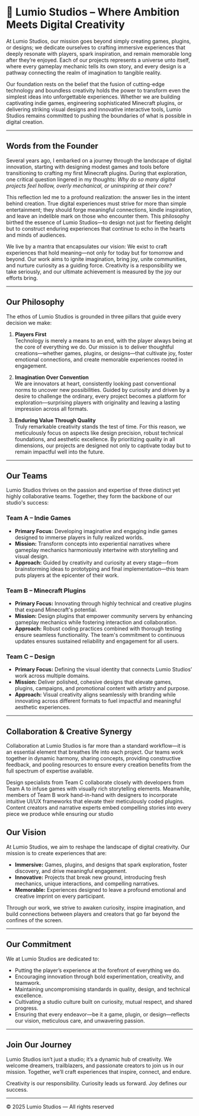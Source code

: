 # 🌙 Lumio Studios – Where Ambition Meets Digital Creativity

At Lumio Studios, our mission goes beyond simply creating games, plugins, or designs; we dedicate ourselves to crafting immersive experiences that deeply resonate with players, spark inspiration, and remain memorable long after they’re enjoyed. Each of our projects represents a universe unto itself, where every gameplay mechanic tells its own story, and every design is a pathway connecting the realm of imagination to tangible reality.

Our foundation rests on the belief that the fusion of cutting-edge technology and boundless creativity holds the power to transform even the simplest ideas into unforgettable experiences. Whether we are building captivating indie games, engineering sophisticated Minecraft plugins, or delivering striking visual designs and innovative interactive tools, Lumio Studios remains committed to pushing the boundaries of what is possible in digital creation.

---

## Words from the Founder

Several years ago, I embarked on a journey through the landscape of digital innovation, starting with designing modest games and tools before transitioning to crafting my first Minecraft plugins. During that exploration, one critical question lingered in my thoughts: *Why do so many digital projects feel hollow, overly mechanical, or uninspiring at their core?*

This reflection led me to a profound realization: the answer lies in the intent behind creation. True digital experiences must strive for more than simple entertainment; they should forge meaningful connections, kindle inspiration, and leave an indelible mark on those who encounter them. This philosophy birthed the essence of Lumio Studios—to design not just for fleeting delight but to construct enduring experiences that continue to echo in the hearts and minds of audiences.

We live by a mantra that encapsulates our vision: We exist to craft experiences that hold meaning—not only for today but for tomorrow and beyond. Our work aims to ignite imagination, bring joy, unite communities, and nurture curiosity as a guiding force. Creativity is a responsibility we take seriously, and our ultimate achievement is measured by the joy our efforts bring.

---

## Our Philosophy

The ethos of Lumio Studios is grounded in three pillars that guide every decision we make:

1. **Players First**  
   Technology is merely a means to an end, with the player always being at the core of everything we do. Our mission is to deliver thoughtful creations—whether games, plugins, or designs—that cultivate joy, foster emotional connections, and create memorable experiences rooted in engagement.

2. **Imagination Over Convention**  
   We are innovators at heart, consistently looking past conventional norms to uncover new possibilities. Guided by curiosity and driven by a desire to challenge the ordinary, every project becomes a platform for exploration—surprising players with originality and leaving a lasting impression across all formats.

3. **Enduring Value Through Quality**  
   Truly remarkable creativity stands the test of time. For this reason, we meticulously focus on aspects like design precision, robust technical foundations, and aesthetic excellence. By prioritizing quality in all dimensions, our projects are designed not only to captivate today but to remain impactful well into the future.

---

## Our Teams

Lumio Studios thrives on the passion and expertise of three distinct yet highly collaborative teams. Together, they form the backbone of our studio's success:

### **Team A – Indie Games**
- **Primary Focus:** Developing imaginative and engaging indie games designed to immerse players in fully realized worlds.  
- **Mission:** Transform concepts into experiential narratives where gameplay mechanics harmoniously intertwine with storytelling and visual design.  
- **Approach:** Guided by creativity and curiosity at every stage—from brainstorming ideas to prototyping and final implementation—this team puts players at the epicenter of their work.

### **Team B – Minecraft Plugins**
- **Primary Focus:** Innovating through highly technical and creative plugins that expand Minecraft's potential.  
- **Mission:** Design plugins that empower community servers by enhancing gameplay mechanics while fostering interaction and collaboration.  
- **Approach:** Robust coding practices combined with thorough testing ensure seamless functionality. The team's commitment to continuous updates ensures sustained reliability and engagement for all users.

### **Team C – Design**
- **Primary Focus:** Defining the visual identity that connects Lumio Studios’ work across multiple domains.  
- **Mission:** Deliver polished, cohesive designs that elevate games, plugins, campaigns, and promotional content with artistry and purpose.  
- **Approach:** Visual creativity aligns seamlessly with branding while innovating across different formats to fuel impactful and meaningful aesthetic experiences.

---

## Collaboration & Creative Synergy

Collaboration at Lumio Studios is far more than a standard workflow—it is an essential element that breathes life into each project. Our teams work together in dynamic harmony, sharing concepts, providing constructive feedback, and pooling resources to ensure every creation benefits from the full spectrum of expertise available.

Design specialists from Team C collaborate closely with developers from Team A to infuse games with visually rich storytelling elements. Meanwhile, members of Team B work hand-in-hand with designers to incorporate intuitive UI/UX frameworks that elevate their meticulously coded plugins. Content creators and narrative experts embed compelling stories into every piece we produce while ensuring our studio

## Our Vision

At Lumio Studios, we aim to reshape the landscape of digital creativity. Our mission is to create experiences that are:

- **Immersive:** Games, plugins, and designs that spark exploration, foster discovery, and drive meaningful engagement.  
- **Innovative:** Projects that break new ground, introducing fresh mechanics, unique interactions, and compelling narratives.  
- **Memorable:** Experiences designed to leave a profound emotional and creative imprint on every participant.  

Through our work, we strive to awaken curiosity, inspire imagination, and build connections between players and creators that go far beyond the confines of the screen.

---

## Our Commitment

We at Lumio Studios are dedicated to:

- Putting the player’s experience at the forefront of everything we do.  
- Encouraging innovation through bold experimentation, creativity, and teamwork.  
- Maintaining uncompromising standards in quality, design, and technical excellence.  
- Cultivating a studio culture built on curiosity, mutual respect, and shared progress.  
- Ensuring that every endeavor—be it a game, plugin, or design—reflects our vision, meticulous care, and unwavering passion.

---

## Join Our Journey

Lumio Studios isn’t just a studio; it’s a dynamic hub of creativity. We welcome dreamers, trailblazers, and passionate creators to join us in our mission. Together, we’ll craft experiences that inspire, connect, and endure.

Creativity is our responsibility. Curiosity leads us forward. Joy defines our success.

---

© 2025 Lumio Studios — All rights reserved
